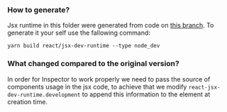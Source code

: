 ### How to generate?

Jsx runtime in this folder were generated from code on [this branch](https://github.com/software-mansion-labs/react-radon-ide/tree/EnableSourceInspectingRN78). To generate it your self use the fallowing command: 

`yarn build react/jsx-dev-runtime --type node_dev`

### What changed compared to the original version?  

In order for Inspector to work properly we need to pass the source of components usage in the jsx code, to achieve that we modify `react-jsx-dev-runtime.development` to append this information to the element at creation time. 